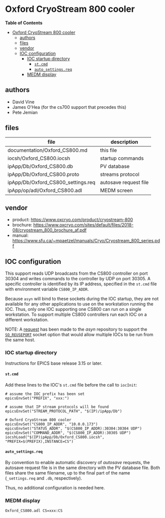# Oxford CryoStream 800 cooler

**Table of Contents**

- [Oxford CryoStream 800 cooler](#oxford-cryostream-800-cooler)
  - [authors](#authors)
  - [files](#files)
  - [vendor](#vendor)
  - [IOC configuration](#ioc-configuration)
    - [IOC startup directory](#ioc-startup-directory)
      - [`st.cmd`](#stcmd)
      - [`auto_settings.req`](#autosettingsreq)
    - [MEDM display](#medm-display)

## authors

* David Vine
* James O'Hea (for the cs700 support that precedes this)
* Pete Jemian

## files

file | description
---- | -----
documentation/Oxford_CS800.md | this file
iocsh/Oxford_CS800.iocsh | startup commands
ipApp/Db/Oxford_CS800.db | PV database
ipApp/Db/Oxford_CS800.proto | streams protocol
ipApp/Db/Oxford_CS800_settings.req | autosave request file
ipApp/op/adl/Oxford_CS800.adl | MEDM screen

## vendor

* product: https://www.oxcryo.com/product/cryostream-800
* brochure: https://www.oxcryo.com/sites/default/files/2018-08/cryostream_800_brochure_af.pdf
* manual: https://www.sfu.ca/~mpaetzel/manuals/Cryo/Cryostream_800_series.pdf

## IOC configuration

This support reads UDP broadcasts from the CS800 controller on port 30304 and 
writes commands to the controller by UDP on port 30305.  A specific controller 
is identified by its IP address, specified in the `st.cmd` file with environment
variable `CS800_IP_ADDR`.

Because `asyn` will bind to these sockets during the IOC startup, they are
not available for any other applications to use on the workstation running 
the IOC.  Thus, only one IOC supporting one CS800 can run on a single workstation.
To support multiple CS800 controllers run each IOC on a different workstation.

NOTE:  A [request](https://github.com/epics-modules/asyn/issues/108) has 
been made to the *asyn* repository to support the 
[`SO_REUSEPORT`](https://lwn.net/Articles/542629/) socket option
that would allow multiple IOCs to be run from the same host.

### IOC startup directory

Instructions for EPICS base release 3.15 or later.

#### `st.cmd`

Add these lines to the IOC's `st.cmd` file before the call to `iocInit`:

    # assume the IOC prefix has been set
    epicsEnvSet("PREFIX", "xxx:")

    # assume that IP stream protocols will be found
    epicsEnvSet("STREAM_PROTOCOL_PATH", "$(IP)/ipApp/Db")

    # Oxford CryoStream 800 cooler
    epicsEnvSet("CS800_IP_ADDR", "10.0.0.173")
    epicsEnvSet("STATUS_ADDR", "$(CS800_IP_ADDR):30304:30304 UDP")
    epicsEnvSet("COMMAND_ADDR", "$(CS800_IP_ADDR):30305 UDP")
    iocshLoad("$(IP)ipApp/Db/Oxford_CS800.iocsh", "PREFIX=$(PREFIX),INSTANCE=CS")

#### `auto_settings.req`

By convention to enable automatic discovery of *autosave* requests,
the autosave request file is in the same directory with
the PV database file.  Both files share the same filename, 
up to the final part of the name (`_settings.req` and 
`.db`, respectively).

Thus, no additional configuration is needed here.

### MEDM display

    Oxford_CS800.adl CS=xxx:CS
